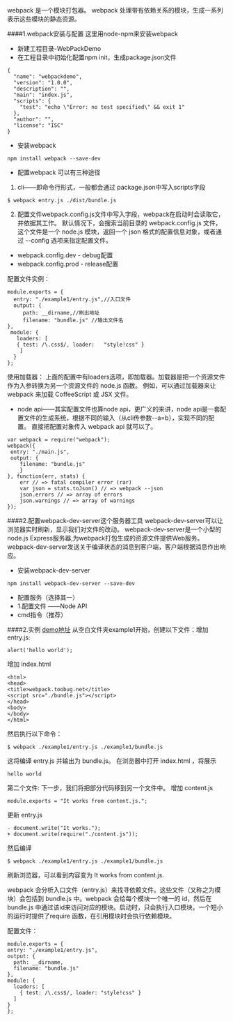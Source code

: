 webpack 是一个模块打包器。
webpack 处理带有依赖关系的模块，生成一系列表示这些模块的静态资源。

####1.webpack安装与配置
这里用node-npm来安装webpack
- 新建工程目录-WebPackDemo
- 在工程目录中初始化配置npm init，生成package.json文件
```
{
  "name": "webpackdemo",
  "version": "1.0.0",
  "description": "",
  "main": "index.js",
  "scripts": {
    "test": "echo \"Error: no test specified\" && exit 1"
  },
  "author": "",
  "license": "ISC"
}
```
- 安装webpack
```
npm install webpack --save-dev
```
- 配置webpack
可以有三种途径

 1) cli——即命令行形式，一般都会通过  package.json中写入scripts字段
 ```
 $ webpack entry.js ./dist/bundle.js
 ```
 
 2) 配置文件webpack.config.js文件中写入字段，webpack在启动时会读取它，并依据其工作。
默认情况下，会搜索当前目录的 webpack.config.js 文件，这个文件是一个 node.js 模块，返回一个 json 格式的配置信息对象，或者通过 --config 选项来指定配置文件。
   - webpack.config.dev - debug配置
   - webpack.config.prod - release配置
   
 配置文件实例：
 ```
 module.exports = {
   entry: "./example1/entry.js",//入口文件
   output: {
      path: __dirname,//刷出地址
      filename: "bundle.js" //输出文件名
},
  module: {
    loaders: [
    { test: /\.css$/, loader:   "style!css" }
     ]
   }
};

 ```
 使用加载器：
 上面的配置中有loaders选项，即加载器。加载器是把一个资源文件作为入参转换为另一个资源文件的 node.js 函数。
例如，可以通过加载器来让 webpack 来加载 CoffeeScript 或 JSX 文件。

- node api——其实配置文件也算node api，更广义的来讲，node api是一套配置文件的生成系统，根据不同的输入（从cli传参数--a=b），实现不同的配置。
直接把配置对象传入 webpack api 就可以了。
```
var webpack = require("webpack");
webpack({
 entry: "./main.js",
 output: {
    filename: "bundle.js"
    }
}, function(err, stats) {
    err // => fatal compiler error (rar)
    var json = stats.toJson() // => webpack --json
    json.errors // => array of errors
    json.warnings // => array of warnings
});
```
 
####2.配置webpack-dev-server这个服务器工具
webpack-dev-server可以让浏览器实时刷新，显示我们对文件的改动。
webpack-dev-server是一个小型的node.js Express服务器,为webpack打包生成的资源文件提供Web服务。webpack-dev-server发送关于编译状态的消息到客户端，客户端根据消息作出响应。
- 安装webpack-dev-server
```
npm install webpack-dev-server --save-dev
```
- 配置服务（选择其一）
 - 1.配置文件 ——Node API
 - cmd指令（推荐）
 
####2.实例
 [demo地址][1]
 从空白文件夹example1开始，创建以下文件：增加 entry.js:
 ```
 alert('hello world');
 ```
增加 index.html
```
<html>
<head>
<title>webpack.toobug.net</title>
<script src="./bundle.js"></script>
</head>
<body>
</body>
</html>
```
然后执行以下命令：
```
$ webpack ./example1/entry.js ./example1/bundle.js
```
 这将编译 entry.js 并输出为 bundle.js。
 在浏览器中打开 index.html ，将展示 
 ```
 hello world
 ```
 第二个文件:
 下一步，我们将把部分代码移到另一个文件中。
增加 content.js
```
module.exports = "It works from content.js.";
```
更新 entry.js
```
- document.write("It works.");
+ document.write(require("./content.js"));
```
 然后编译
 ```
$ webpack ./example1/entry.js ./example1/bundle.js
```
刷新浏览器，可以看到内容变为 It works from content.js.
 
webpack 会分析入口文件（entry.js）来找寻依赖文件。这些文件（又称之为模块）会包括到 bundle.js 中。webpack 会给每个模块一个唯一的 id，然后在 bundle.js 中通过该id来访问对应的模块。启动时，只会执行入口模块。一个短小的运行时提供了require 函数，在引用模块时会执行依赖模块。

配置文件：

```
module.exports = {
entry: "./example1/entry.js",
output: {
  path: __dirname,
  filename: "bundle.js"
},
module: {
  loaders: [
    { test: /\.css$/, loader: "style!css" }
  ]
}
};

 ```
 
 
 [1]:https://github.com/fengyueran/WebPackDemo